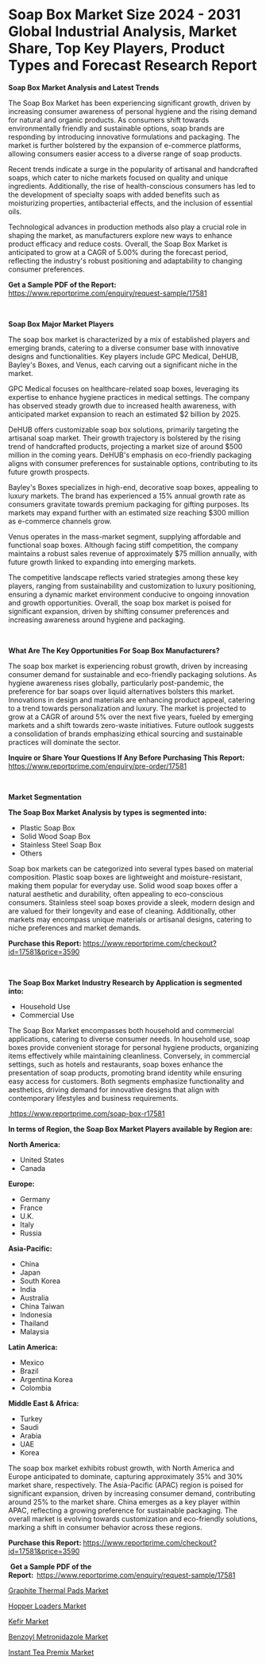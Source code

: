 <p><h1>Soap Box Market Size 2024 - 2031 Global Industrial Analysis, Market Share, Top Key Players, Product Types and Forecast Research Report</h1></p><p><strong>Soap Box Market Analysis and Latest Trends</strong></p>
<p><p>The Soap Box Market has been experiencing significant growth, driven by increasing consumer awareness of personal hygiene and the rising demand for natural and organic products. As consumers shift towards environmentally friendly and sustainable options, soap brands are responding by introducing innovative formulations and packaging. The market is further bolstered by the expansion of e-commerce platforms, allowing consumers easier access to a diverse range of soap products.</p><p>Recent trends indicate a surge in the popularity of artisanal and handcrafted soaps, which cater to niche markets focused on quality and unique ingredients. Additionally, the rise of health-conscious consumers has led to the development of specialty soaps with added benefits such as moisturizing properties, antibacterial effects, and the inclusion of essential oils.</p><p>Technological advances in production methods also play a crucial role in shaping the market, as manufacturers explore new ways to enhance product efficacy and reduce costs. Overall, the Soap Box Market is anticipated to grow at a CAGR of 5.00% during the forecast period, reflecting the industry's robust positioning and adaptability to changing consumer preferences.</p></p>
<p><strong>Get a Sample PDF of the Report:&nbsp;</strong> <a href="https://www.reportprime.com/enquiry/request-sample/17581?utm_campaign=1141&utm_medium=2&utm_source=Github&utm_content=ia&utm_term=19112024&utm_id=soap-box">https://www.reportprime.com/enquiry/request-sample/17581</a></p>
<p>&nbsp;</p>
<p><strong>Soap Box Major Market Players</strong></p>
<p><p>The soap box market is characterized by a mix of established players and emerging brands, catering to a diverse consumer base with innovative designs and functionalities. Key players include GPC Medical, DeHUB, Bayley's Boxes, and Venus, each carving out a significant niche in the market.</p><p>GPC Medical focuses on healthcare-related soap boxes, leveraging its expertise to enhance hygiene practices in medical settings. The company has observed steady growth due to increased health awareness, with anticipated market expansion to reach an estimated $2 billion by 2025.</p><p>DeHUB offers customizable soap box solutions, primarily targeting the artisanal soap market. Their growth trajectory is bolstered by the rising trend of handcrafted products, projecting a market size of around $500 million in the coming years. DeHUB's emphasis on eco-friendly packaging aligns with consumer preferences for sustainable options, contributing to its future growth prospects.</p><p>Bayley's Boxes specializes in high-end, decorative soap boxes, appealing to luxury markets. The brand has experienced a 15% annual growth rate as consumers gravitate towards premium packaging for gifting purposes. Its markets may expand further with an estimated size reaching $300 million as e-commerce channels grow.</p><p>Venus operates in the mass-market segment, supplying affordable and functional soap boxes. Although facing stiff competition, the company maintains a robust sales revenue of approximately $75 million annually, with future growth linked to expanding into emerging markets.</p><p>The competitive landscape reflects varied strategies among these key players, ranging from sustainability and customization to luxury positioning, ensuring a dynamic market environment conducive to ongoing innovation and growth opportunities. Overall, the soap box market is poised for significant expansion, driven by shifting consumer preferences and increasing awareness around hygiene and packaging.</p></p>
<p>&nbsp;</p>
<p><strong>What Are The Key Opportunities For Soap Box Manufacturers?</strong></p>
<p><p>The soap box market is experiencing robust growth, driven by increasing consumer demand for sustainable and eco-friendly packaging solutions. As hygiene awareness rises globally, particularly post-pandemic, the preference for bar soaps over liquid alternatives bolsters this market. Innovations in design and materials are enhancing product appeal, catering to a trend towards personalization and luxury. The market is projected to grow at a CAGR of around 5% over the next five years, fueled by emerging markets and a shift towards zero-waste initiatives. Future outlook suggests a consolidation of brands emphasizing ethical sourcing and sustainable practices will dominate the sector.</p></p>
<p><strong>Inquire or Share Your Questions If Any Before Purchasing This Report:</strong> <a href="https://www.reportprime.com/enquiry/pre-order/17581?utm_campaign=1141&utm_medium=2&utm_source=Github&utm_content=ia&utm_term=19112024&utm_id=soap-box">https://www.reportprime.com/enquiry/pre-order/17581</a></p>
<p>&nbsp;</p>
<p><strong>Market Segmentation</strong></p>
<p><strong>The Soap Box Market Analysis by types is segmented into:</strong></p>
<p><ul><li>Plastic Soap Box</li><li>Solid Wood Soap Box</li><li>Stainless Steel Soap Box</li><li>Others</li></ul></p>
<p><p>Soap box markets can be categorized into several types based on material composition. Plastic soap boxes are lightweight and moisture-resistant, making them popular for everyday use. Solid wood soap boxes offer a natural aesthetic and durability, often appealing to eco-conscious consumers. Stainless steel soap boxes provide a sleek, modern design and are valued for their longevity and ease of cleaning. Additionally, other markets may encompass unique materials or artisanal designs, catering to niche preferences and market demands.</p></p>
<p><strong>Purchase this Report:&nbsp;</strong><a href="https://www.reportprime.com/checkout?id=17581&price=3590&utm_campaign=1141&utm_medium=2&utm_source=Github&utm_content=ia&utm_term=19112024&utm_id=soap-box">https://www.reportprime.com/checkout?id=17581&price=3590</a></p>
<p>&nbsp;</p>
<p><strong>The Soap Box Market Industry Research by Application is segmented into:</strong></p>
<p><ul><li>Household Use</li><li>Commercial Use</li></ul></p>
<p><p>The Soap Box Market encompasses both household and commercial applications, catering to diverse consumer needs. In household use, soap boxes provide convenient storage for personal hygiene products, organizing items effectively while maintaining cleanliness. Conversely, in commercial settings, such as hotels and restaurants, soap boxes enhance the presentation of soap products, promoting brand identity while ensuring easy access for customers. Both segments emphasize functionality and aesthetics, driving demand for innovative designs that align with contemporary lifestyles and business requirements.</p></p>
<p><a href="https://www.reportprime.com/soap-box-r17581?utm_campaign=1141&utm_medium=2&utm_source=Github&utm_content=ia&utm_term=19112024&utm_id=soap-box">&nbsp;https://www.reportprime.com/soap-box-r17581</a></p>
<p><strong>In terms of Region, the Soap Box Market Players available by Region are:</strong></p>
<p>
    <p> <strong> North America: </strong>
        <ul>
            <li>United States</li>
            <li>Canada</li>
        </ul>
        </p> 
    <p> <strong> Europe: </strong>
        <ul>
            <li>Germany</li>
            <li>France</li>
            <li>U.K.</li>
            <li>Italy</li>
            <li>Russia</li>
        </ul>
        </p> 
    <p> <strong> Asia-Pacific: </strong>
        <ul>
            <li>China</li>
            <li>Japan</li>
            <li>South Korea</li>
            <li>India</li>
            <li>Australia</li>
            <li>China Taiwan</li>
            <li>Indonesia</li>
            <li>Thailand</li>
            <li>Malaysia</li>
        </ul>
        </p> 
    <p> <strong> Latin America: </strong>
        <ul>
            <li>Mexico</li>
            <li>Brazil</li>
            <li>Argentina Korea</li>
            <li>Colombia</li>
        </ul>
        </p> 
    <p> <strong> Middle East & Africa: </strong>
        <ul>
            <li>Turkey</li>
            <li>Saudi</li>
            <li>Arabia</li>
            <li>UAE</li>
            <li>Korea</li>
        </ul>
    </p>
    </p>
<p><p>The soap box market exhibits robust growth, with North America and Europe anticipated to dominate, capturing approximately 35% and 30% market share, respectively. The Asia-Pacific (APAC) region is poised for significant expansion, driven by increasing consumer demand, contributing around 25% to the market share. China emerges as a key player within APAC, reflecting a growing preference for sustainable packaging. The overall market is evolving towards customization and eco-friendly solutions, marking a shift in consumer behavior across these regions.</p></p>
<p><strong>Purchase this Report: </strong><a href="https://www.reportprime.com/checkout?id=17581&price=3590&utm_campaign=1141&utm_medium=2&utm_source=Github&utm_content=ia&utm_term=19112024&utm_id=soap-box">https://www.reportprime.com/checkout?id=17581&price=3590</a></p>
<p>&nbsp;<strong>Get a Sample PDF of the Report:&nbsp;&nbsp;</strong><a href="https://www.reportprime.com/enquiry/request-sample/17581?utm_campaign=1141&utm_medium=2&utm_source=Github&utm_content=ia&utm_term=19112024&utm_id=soap-box">https://www.reportprime.com/enquiry/request-sample/17581</a></p>
<p><strong></strong></p>
<p><p><a href="https://issuu.com/reportprime-2/docs/graphite-thermal-pads-market-size-2_288c2a49683ac3?utm_campaign=1141&utm_medium=2&utm_source=Github&utm_content=ia&utm_term=19112024&utm_id=soap-box">Graphite Thermal Pads Market</a></p><p><a href="https://www.linkedin.com/pulse/insights-hopper-loaders-market-size-which-expanding-42-cagr-g3gjc?utm_campaign=1141&utm_medium=2&utm_source=Github&utm_content=ia&utm_term=19112024&utm_id=soap-box">Hopper Loaders Market</a></p><p><a href="https://www.linkedin.com/pulse/kefir-market-report-detailed-size-analysis-forecasted-cagr-a7nre?utm_campaign=1141&utm_medium=2&utm_source=Github&utm_content=ia&utm_term=19112024&utm_id=soap-box">Kefir Market</a></p><p><a href="https://issuu.com/reportprime-2/docs/benzoyl-metronidazole-market-size-2_b5dccedff8460a?utm_campaign=1141&utm_medium=2&utm_source=Github&utm_content=ia&utm_term=19112024&utm_id=soap-box">Benzoyl Metronidazole Market</a></p><p><a href="https://www.linkedin.com/pulse/whats-propelling-instant-tea-premix-markets-growth-91-cagr-brs9e?utm_campaign=1141&utm_medium=2&utm_source=Github&utm_content=ia&utm_term=19112024&utm_id=soap-box">Instant Tea Premix Market</a></p></p>